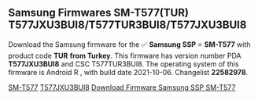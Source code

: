 <h2>Samsung Firmwares SM-T577(TUR) T577JXU3BUI8/T577TUR3BUI8/T577JXU3BUI8</h2>
Download the Samsung firmware for the ✅ <strong>Samsung SSP </strong> ⭐ <strong>SM-T577</strong> with product code <strong>TUR</strong> <strong> from Turkey</strong>. This firmware has version number PDA <strong>T577JXU3BUI8</strong> and CSC T577TUR3BUI8. The operating system of this firmware is Android R , with build date 2021-10-06. Changelist <strong>22582978</strong>.


[SM-T577](https://samfirm.shop/samsung/model/SM-T577)
[T577JXU3BUI8](https://samfirm.shop/samsung/pda/T577JXU3BUI8)
[Download Firmware Samsung SSP SM-T577](https://samfirm.shop/samsung/firmware/463572)
